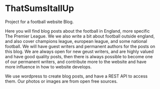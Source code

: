 # ThatSumsItallUp
Project for a football website Blog.

Here you will find blog posts about the football in England, more specific The Premier League. We we also write a bit about football outside england, and also cover champions league, european league, and some national football. 
We will have guest writers and permanent authors for the posts on this blog. We are always open for new geust writers, and are highly valued and have good quality posts, then there is always possible to become one of our permanent writers, and contribute more to the website and have more influence in how to website develops.

We use wordpress to create blog posts, and have a REST API to access them. Our photos or images are from open free sources. 
